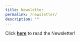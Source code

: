```yaml
---
title: Newsletter
permalink: /newsletter/
description: ""
---
```

Click **[here](https://sites.google.com/moe.edu.sg/ipsnewsletter/home)** to read the Newsletter!
